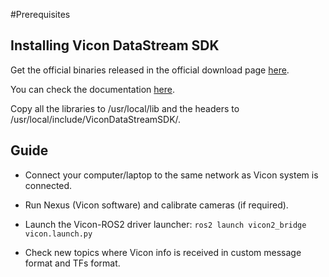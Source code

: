 #Prerequisites

## Installing Vicon DataStream SDK

Get the official binaries released in the official download page [here](https://www.vicon.com/software/datastream-sdk/?section=downloads).

You can check the documentation [here](https://docs.vicon.com/spaces/viewspace.action?key=DSSDK19).

Copy all the libraries to /usr/local/lib and the headers to /usr/local/include/ViconDataStreamSDK/.

## Guide

- Connect your computer/laptop to the same network as Vicon system is connected.

- Run Nexus (Vicon software) and calibrate cameras (if required).

- Launch the Vicon-ROS2 driver launcher: `ros2 launch vicon2_bridge vicon.launch.py`

- Check new topics where Vicon info is received in custom message format and TFs format.
